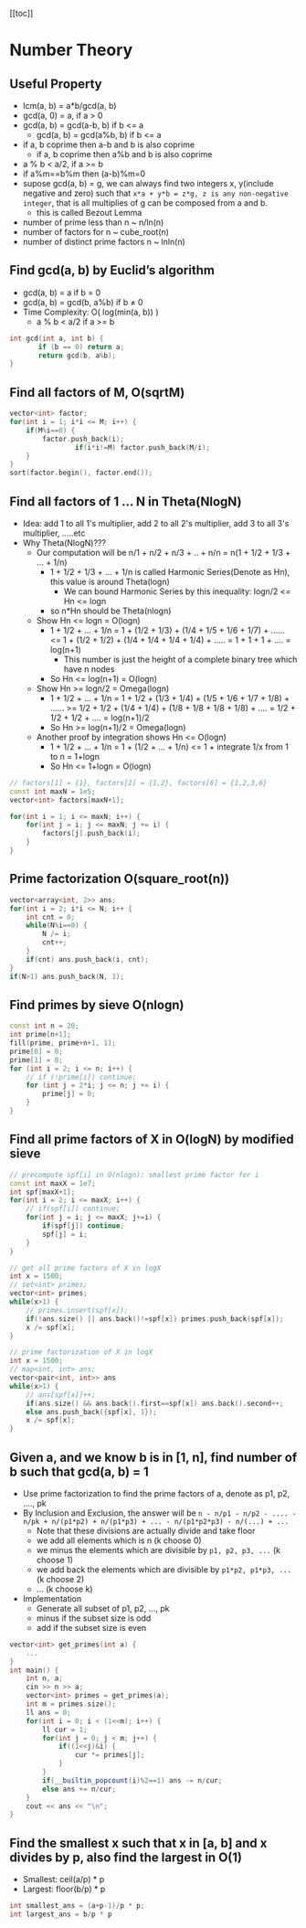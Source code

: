 [[toc]]

# Number Theory

## Useful Property
- lcm(a, b) = a*b/gcd(a, b)
- gcd(a, 0) = a, if a > 0
- gcd(a, b) = gcd(a-b, b) if b <= a
    + gcd(a, b) = gcd(a%b, b) if b <= a
- if a, b coprime then a-b and b is also coprime
    + if a, b coprime then a%b and b is also coprime
- a % b < a/2, if a >= b
- if a%m==b%m then (a-b)%m=0
- supose gcd(a, b) = g, we can always find two integers x, y(include negative and zero) such that `x*a + y*b = z*g, z is any non-negative integer`, that is all multiplies of g can be composed from a and b.
    + this is called Bezout Lemma
- number of prime  less than n ~ n/ln(n)
- number of factors for n ~ cube_root(n)
- number of distinct prime factors n ~ lnln(n)

## Find gcd(a, b) by Euclid’s algorithm
- gcd(a, b) = a if b = 0
- gcd(a, b) = gcd(b, a%b) if b ≠ 0
- Time Complexity: O( log(min(a, b)) )
    + a % b < a/2 if a >= b
```cpp
int gcd(int a, int b) {
       if (b == 0) return a;
       return gcd(b, a%b);
}
```

## Find all factors of M, O(sqrtM)
```cpp
vector<int> factor;
for(int i = 1; i*i <= M; i++) {
    if(M%i==0) {
        factor.push_back(i);
				if(i*i!=M) factor.push_back(M/i);
    }
}
sort(factor.begin(), factor.end());
```

## Find all factors of 1 … N in Theta(NlogN)
* Idea: add 1 to all 1's multiplier, add 2 to all 2's multiplier, add 3 to all 3's multiplier, .....etc
* Why Theta(NlogN)???
    + Our computation will be n/1 + n/2 + n/3 + .. + n/n = n(1 + 1/2 + 1/3 + ... + 1/n)
        - 1 + 1/2 + 1/3 + ... + 1/n is called Harmonic Series(Denote as Hn), this value is around Theta(logn)
            + We can bound Harmonic Series by this inequality: logn/2 <= Hn <= logn
        - so n*Hn should be Theta(nlogn)
    + Show Hn <= logn = O(logn)
        - 1 + 1/2 + ... + 1/n = 1 + (1/2 + 1/3) + (1/4 + 1/5 + 1/6 + 1/7) + ...... <= 1 + (1/2 + 1/2) + (1/4 + 1/4 + 1/4 + 1/4) + ..... = 1 + 1 + 1 + .... = log(n+1)
            + This number is just the height of a complete binary tree which have n nodes
        - So Hn <= log(n+1) = O(logn)
    + Show Hn >= logn/2 = Omega(logn)
        - 1 + 1/2 + ... + 1/n = 1 + 1/2 + (1/3 + 1/4) + (1/5 + 1/6 + 1/7 + 1/8) + ...... >= 1/2 + 1/2 + (1/4 + 1/4) + (1/8 + 1/8 + 1/8 + 1/8) + .... = 1/2 + 1/2 + 1/2 + .... = log(n+1)/2
        - So Hn >= log(n+1)/2 = Omega(logn)
    + Another proof by integration shows Hn <= O(logn)
        - 1 + 1/2 + ... + 1/n = 1 + (1/2 + ... + 1/n) <= 1 + integrate 1/x from 1 to n = 1+logn
        - So Hn <= 1+logn = O(logn)
```cpp
// factors[1] = {1}, factors[2] = {1,2}, factors[6] = {1,2,3,6}
const int maxN = 1e5;
vector<int> factors[maxN+1];

for(int i = 1; i <= maxN; i++) {
    for(int j = i; j <= maxN; j += i) {
        factors[j].push_back(i);
    }
}
```

## Prime factorization O(square_root(n))
```cpp
vector<array<int, 2>> ans;
for(int i = 2; i*i <= N; i++ {
    int cnt = 0;
    while(N%i==0) {
        N /= i;
        cnt++;
    }
    if(cnt) ans.push_back(i, cnt);
}
if(N>1) ans.push_back(N, 1);
```

## Find primes by sieve O(nlogn)
```cpp
const int n = 20;
int prime[n+1];
fill(prime, prime+n+1, 1);
prime[0] = 0;
prime[1] = 0;
for (int i = 2; i <= n; i++) {
    // if (!prime[i]) continue;
    for (int j = 2*i; j <= n; j += i) {
        prime[j] = 0;
    }
}
```

## Find all prime factors of X in O(logN) by modified sieve
```cpp
// precompute spf[i] in O(nlogn): smallest prime factor for i
const int maxX = 1e7;
int spf[maxX+1];
for(int i = 2; i <= maxX; i++) {
    // if(spf[i]) continue;
    for(int j = i; j <= maxX; j+=i) {
        if(spf[j]) continue;
        spf[j] = i;
    }
}

// get all prime factors of X in logX
int x = 1500;
// set<int> primes;
vector<int> primes;
while(x>1) {
    // primes.insert(spf[x]);
    if(!ans.size() || ans.back()!=spf[x]) primes.push_back(spf[x]);
    x /= spf[x];
}

// prime factorization of X in logX
int x = 1500;
// map<int, int> ans;
vector<pair<int, int>> ans
while(x>1) {
    // ans[spf[x]]++;
    if(ans.size() && ans.back().first==spf[x]) ans.back().second++;
    else ans.push_back({spf[x], 1});
    x /= spf[x];
}
```

## Given a, and we know b is in [1, n], find number of b such that gcd(a, b) = 1
* Use prime factorization to find the prime factors of a, denote as p1, p2, ...., pk
* By Inclusion and Exclusion, the answer will be ` n - n/p1 - n/p2 - .... - n/pk + n/(p1*p2) + n/(p1*p3) + ... - n/(p1*p2*p3) - n/(...) + ... `
    - Note that these divisions are actually divide and take floor
    - we add all elements which is n (k choose 0)
    - we minus the elements which are divisible by `p1, p2, p3, ...` (k choose 1)
    - we add back the elements which are divisible by `p1*p2, p1*p3, ...` (k choose 2)
    - ... (k choose k)
* Implementation
    - Generate all subset of p1, p2, ..., pk
    - minus if the subset size is odd
    - add if the subset size is even
``` cpp
vector<int> get_primes(int a) {
    ...
}
int main() {
    int n, a;
    cin >> n >> a;
    vector<int> primes = get_primes(a);
    int m = primes.size();
    ll ans = 0;
    for(int i = 0; i < (1<<m); i++) {
        ll cur = 1;
        for(int j = 0; j < m; j++) {
            if((1<<j)&i) {
                cur *= primes[j];
            }
        }
        if(__builtin_popcount(i)%2==1) ans -= n/cur;
        else ans += n/cur;
    }
    cout << ans << "\n";
}
```

## Find the smallest x such that x in [a, b] and x divides by p, also find the largest in O(1)
- Smallest: ceil(a/p) * p
- Largest: floor(b/p) * p
```cpp
int smallest_ans = (a+p-1)/p * p;
int largest_ans = b/p * p
```
